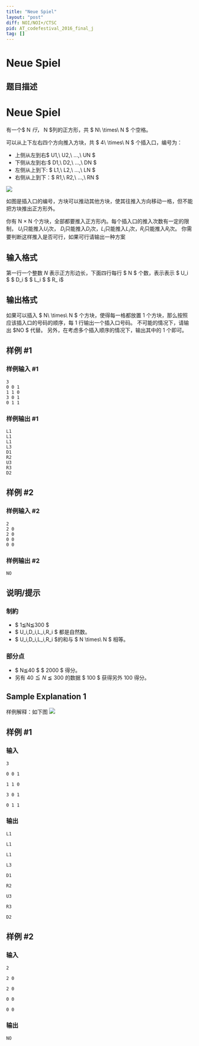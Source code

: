 ```yaml
---
title: "Neue Spiel"
layout: "post"
diff: NOI/NOI+/CTSC
pid: AT_codefestival_2016_final_j
tag: []
---
```


# Neue Spiel

## 题目描述

# Neue Spiel


有一个$ N $行，$ N $列的正方形，共  $ N\ \times\ N $ 个空格。

   可以从上下左右四个方向推入方块，共 $ 4\ \times\ N $ 个插入口，编号为：

- 上侧从左到右$ U1,\ U2,\ ...,\ UN $
- 下侧从左到右:$ D1,\ D2,\ ...,\ DN $
- 左侧从上到下:  $ L1,\ L2,\ ...,\ LN $
- 右侧从上到下：$ R1,\ R2,\ ...,\ RN $

![](https://cdn.luogu.com.cn/upload/vjudge_pic/AT_codefestival_2016_final_j/b91a47c9c85357c7d9dc2b528100f36a8db2347e.png)

   如图是插入口的编号，方块可以推动其他方块，使其往推入方向移动一格，但不能把方块推出正方形外。
   
   你有 N × N 个方块，全部都要推入正方形内。每个插入口的推入次数有一定的限制， $U_i$只能推入$U_i$次， $D_i$只能推入$D_i$次，$L_i$只能推入$L_i$次，$R_i$只能推入$R_i$次。
   你需要判断这样推入是否可行，如果可行请输出一种方案

## 输入格式

第一行一个整数 $N$ 表示正方形边长，下面四行每行 $ N $ 个数，表示表示 $ U_i $ $ D_i $ $ L_i $ $ R_ i$

## 输出格式

如果可以插入 $ N\ \times\ N $ 个方块，使得每一格都放置 1 个方块，那么按照应该插入口的号码的顺序，每 1 行输出一个插入口号码。 不可能的情况下，请输出 $NO $ 代替。 另外，在考虑多个插入顺序的情况下，输出其中的 1 个即可。


## 样例 #1

### 样例输入 #1

```
3
0 0 1
1 1 0
3 0 1
0 1 1
```

### 样例输出 #1

```
L1
L1
L1
L3
D1
R2
U3
R3
D2
```

## 样例 #2

### 样例输入 #2

```
2
2 0
2 0
0 0
0 0
```

### 样例输出 #2

```
NO
```

## 说明/提示

### 制約

- $ 1≦N≦300 $
- $ U_i,D_i,L_i,R_i $ 都是自然数。
- $ U_i,D_i,L_i,R_i $的和与 $ N \times\ N $ 相等。
### 部分点

- $ N≦40 $ $ 2000 $ 得分。
- 另有 $40≦N≦300$ 的数据 $ 100 $ 获得另外 $100$ 得分。

## Sample Explanation 1
样例解释：如下图 ![](https://atcoder.jp/img/code-festival-2016-final/252110b5818dc7d972f77d90f99cb8cb.png)

## 样例 #1

### 输入

```
3
0 0 1
1 1 0
3 0 1
0 1 1
```

### 输出

```
L1
L1
L1
L3
D1
R2
U3
R3
D2
```

## 样例 #2

### 输入

```
2
2 0
2 0
0 0
0 0
```

### 输出

```
NO
```


